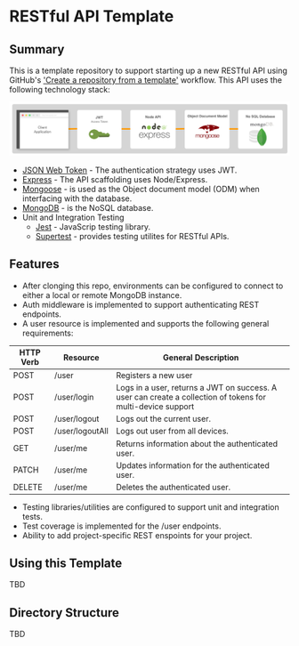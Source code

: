 # RESTful API Template

## Summary

This is a template repository to support starting up a new RESTful API using GitHub's ['Create a repository from a template'](https://help.github.com/en/github/creating-cloning-and-archiving-repositories/creating-a-repository-from-a-template) workflow. This API uses the following technology stack:

![architecture](docs/technology-stack.png)

* [JSON Web Token](https://www.npmjs.com/package/jsonwebtoken) - The authentication strategy uses JWT.
* [Express](https://expressjs.com) - The API scaffolding uses Node/Express.
* [Mongoose](https://mongoosejs.com) - is used as the Object document model (ODM) when interfacing with the database.
* [MongoDB](https://www.mongodb.com) - is the NoSQL database.
* Unit and Integration Testing
  * [Jest](https://jestjs.io) - JavaScrip testing library.
  * [Supertest](https://github.com/visionmedia/supertest) - provides testing utilites for RESTful APIs.
  
## Features

* After clonging this repo, environments can be configured to connect to either a local or remote MongoDB instance.
* Auth middleware is implemented to support authenticating REST endpoints.
* A user resource is implemented and supports the following general requirements:

|  HTTP Verb | Resource  | General Description  |     
|---|---|---|
|  POST | /user  | Registers a new user  |   
|  POST | /user/login  |  Logs in a user, returns a JWT on success.  A user can create a collection of tokens for multi-device support |      
|  POST | /user/logout |  Logs out the current user. | 
|  POST | /user/logoutAll | Logs out user from all devices. |
|  GET  | /user/me | Returns information about the authenticated user. |
|  PATCH| /user/me | Updates information for the authenticated user. |
|  DELETE | /user/me | Deletes the authenticated user. |    

* Testing libraries/utilities are configured to support unit and integration tests. 
* Test coverage is implemented for the /user endpoints.
* Ability to add project-specific REST enspoints for your project.


## Using this Template

TBD

## Directory Structure

TBD
